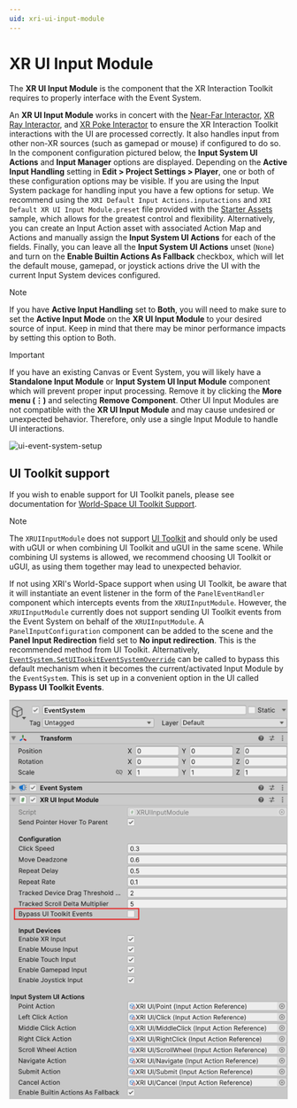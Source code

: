 ```yaml
---
uid: xri-ui-input-module
---
```


# XR UI Input Module

The **XR UI Input Module** is the component that the XR Interaction Toolkit requires to properly interface with the Event System.

An **XR UI Input Module** works in concert with the [Near-Far Interactor](near-far-interactor.md), [XR Ray Interactor](xr-ray-interactor.md), and [XR Poke Interactor](xr-poke-interactor.md) to ensure the XR Interaction Toolkit interactions with the UI are processed correctly. It also handles input from other non-XR sources (such as gamepad or mouse) if configured to do so. In the component configuration pictured below, the **Input System UI Actions** and **Input Manager** options are displayed. Depending on the **Active Input Handling** setting in **Edit &gt; Project Settings &gt; Player**, one or both of these configuration options may be visible. If you are using the Input System package for handling input you have a few options for setup. We recommend using the `XRI Default Input Actions.inputactions` and `XRI Default XR UI Input Module.preset` file provided with the [Starter Assets](samples-starter-assets.md) sample, which allows for the greatest control and flexibility. Alternatively, you can create an Input Action asset with associated Action Map and Actions and manually assign the **Input System UI Actions** for each of the fields. Finally, you can leave all the **Input System UI Actions** unset (`None`) and turn on the **Enable Builtin Actions As Fallback** checkbox, which will let the default mouse, gamepad, or joystick actions drive the UI with the current Input System devices configured.

> [!NOTE]
> If you have **Active Input Handling** set to **Both**, you will need to make sure to set the **Active Input Mode** on the **XR UI Input Module** to your desired source of input. Keep in mind that there may be minor performance impacts by setting this option to Both.

> [!IMPORTANT]
> If you have an existing Canvas or Event System, you will likely have a **Standalone Input Module** or **Input System UI Input Module** component which will prevent proper input processing. Remove it by clicking the **More menu (&#8942;)** and selecting **Remove Component**. Other UI Input Modules are not compatible with the **XR UI Input Module** and may cause undesired or unexpected behavior. Therefore, only use a single Input Module to handle UI interactions.

![ui-event-system-setup](images/ui-event-system-setup.png)

## UI Toolkit support

If you wish to enable support for UI Toolkit panels, please see documentation for [World-Space UI Toolkit Support](xref:xri-ui-world-space-ui-toolkit-support).

> [!NOTE]
> The `XRUIInputModule` does not support [UI Toolkit](https://docs.unity3d.com/Manual/UIElements.html) and should only be used with uGUI or when combining UI Toolkit and uGUI in the same scene. While combining UI systems is allowed, we recommend choosing UI Toolkit or uGUI, as using them together may lead to unexpected behavior.

If not using XRI's World-Space support when using UI Toolkit, be aware that it will instantiate an event listener in the form of the `PanelEventHandler` component which intercepts events from the `XRUIInputModule`. However, the `XRUIInputModule` currently does not support sending UI Toolkit events from the Event System on behalf of the `XRUIInputModule`. A `PanelInputConfiguration` component can be added to the scene and the **Panel Input Redirection** field set to **No input redirection**. This is the recommended method from UI Toolkit. Alternatively, [`EventSystem.SetUITookitEventSystemOverride`](https://docs.unity3d.com/Packages/com.unity.ugui@1.0/api/UnityEngine.EventSystems.EventSystem.html#UnityEngine_EventSystems_EventSystem_SetUITookitEventSystemOverride_UnityEngine_EventSystems_EventSystem_System_Boolean_System_Boolean_) can be called to bypass this default mechanism when it becomes the current/activated Input Module by the `EventSystem`. This is set up in a convenient option in the UI called **Bypass UI Toolkit Events**.

![Bypass UI Toolkit Events](images/xr-ui-toolkit-ui-input-module-setting.png)

